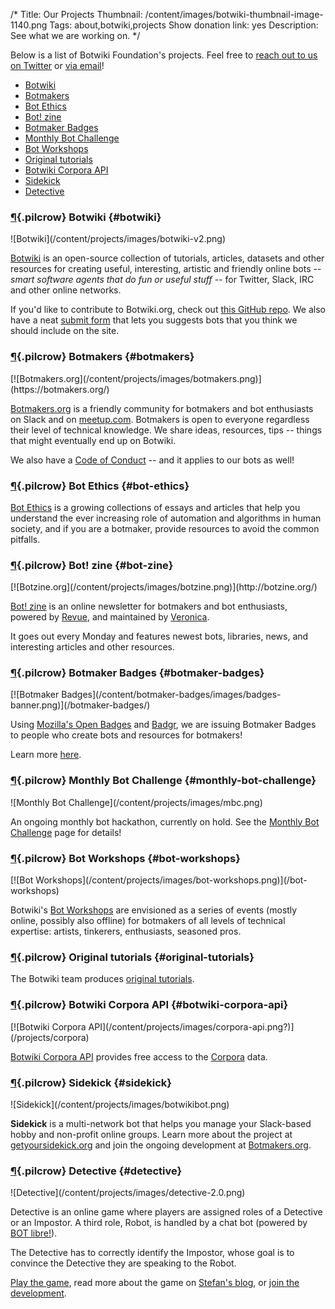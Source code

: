 /*
Title: Our Projects
Thumbnail: /content/images/botwiki-thumbnail-image-1140.png
Tags: about,botwiki,projects
Show donation link: yes
Description: See what we are working on.
*/


Below is a list of Botwiki Foundation's projects. Feel free to [reach out to us on Twitter](https://twitter.com/botwikidotorg) or [via email](mailto:stefan@botwiki.org?cc=v@veronicabelmont.com)!

- [Botwiki](#botwiki)
- [Botmakers](#botmakers)
- [Bot Ethics](#bot-ethics)
- [Bot! zine](#bot-zine)
- [Botmaker Badges](#botmaker-badges)
- [Monthly Bot Challenge](#monthly-bot-challenge)
- [Bot Workshops](#bot-workshops)
- [Original tutorials](#original-tutorials)
- [Botwiki Corpora API](#botwiki-corpora-api)
- [Sidekick](#sidekick)
- [Detective](#detective)


### [¶](#botwiki){.pilcrow} Botwiki {#botwiki}

<div class="centered-text" markdown='1'>
![Botwiki](/content/projects/images/botwiki-v2.png)
</div>

[Botwiki](https://botwiki.org/) is an open-source collection of tutorials, articles, datasets and other resources for creating useful, interesting, artistic and friendly online bots -- *smart software agents that do fun or useful stuff* -- for Twitter, Slack, IRC and other online networks.

If you'd like to contribute to Botwiki.org, check out [this GitHub repo](https://github.com/botwiki/botwiki.org). We also have a neat [submit form](https://botwiki.org/submit-your-bot) that lets you suggests bots that you think we should include on the site.

### [¶](#botmakers){.pilcrow} Botmakers {#botmakers}

<div class="centered-text" markdown='1'>
[![Botmakers.org](/content/projects/images/botmakers.png)](https://botmakers.org/)
</div>

[Botmakers.org](https://botmakers.org/) is a friendly community for botmakers and bot enthusiasts on Slack and on [meetup.com](http://www.meetup.com/botmakers/). Botmakers is open to everyone regardless their level of technical knowledge. We share ideas, resources, tips -- things that might eventually end up on Botwiki.

We also have a [Code of Conduct](http://botwiki.org/coc) -- and it applies to our bots as well!


### [¶](#bot-ethics){.pilcrow} Bot Ethics {#bot-ethics}

[Bot Ethics](/bot-ethics/) is a growing collections of essays and articles that help you understand the ever increasing role of automation and algorithms in human society, and if you are a botmaker, provide resources to avoid the common pitfalls.

### [¶](#bot-zine){.pilcrow} Bot! zine {#bot-zine}

<div class="centered-text" markdown='1'>
[![Botzine.org](/content/projects/images/botzine.png)](http://botzine.org/)
</div>

[Bot! zine](https://botzine.org/) is an online newsletter for botmakers and bot enthusiasts, powered by [Revue](https://www.getrevue.co/), and maintained by [Veronica](/about/team#veronica).

It goes out every Monday and features newest bots, libraries, news, and interesting articles and other resources.


### [¶](#botmaker-badges){.pilcrow} Botmaker Badges {#botmaker-badges}

<div class="centered-text" markdown='1'>
[![Botmaker Badges](/content/botmaker-badges/images/badges-banner.png)](/botmaker-badges/)
</div>

Using [Mozilla's Open Badges](https://en.wikipedia.org/wiki/Mozilla_Open_Badges) and [Badgr](http://info.badgr.io/), we are issuing Botmaker Badges to people who create bots and resources for botmakers!

Learn more [here](/botmaker-badges/).


### [¶](#monthly-bot-challenge){.pilcrow} Monthly Bot Challenge {#monthly-bot-challenge}

<div class="centered-text" markdown='1'>
![Monthly Bot Challenge](/content/projects/images/mbc.png)
</div>

An ongoing monthly bot hackathon, currently on hold. See the [Monthly Bot Challenge](/monthly-bot-challenge/) page for details!


### [¶](#bot-workshops){.pilcrow} Bot Workshops {#bot-workshops}

<div class="centered-text" markdown='1'>
[![Bot Workshops](/content/projects/images/bot-workshops.png)](/bot-workshops)
</div>

Botwiki's [Bot Workshops](/bot-workshops) are envisioned as a series of events (mostly online, possibly also offline) for botmakers of all levels of technical expertise: artists, tinkerers, enthusiasts, seasoned pros.

### [¶](#original-tutorials){.pilcrow} Original tutorials {#original-tutorials}

The Botwiki team produces [original tutorials](/tag/tutorial+botwiki-original).

### [¶](#botwiki-corpora-api){.pilcrow} Botwiki Corpora API {#botwiki-corpora-api}

<div class="centered-text" markdown='1'>
[![Botwiki Corpora API](/content/projects/images/corpora-api.png?)](/projects/corpora)
</div>

[Botwiki Corpora API](/projects/corpora/) provides free access to the [Corpora](https://github.com/dariusk/corpora) data.

### [¶](#sidekick){.pilcrow} Sidekick {#sidekick}

<div class="centered-text" markdown='1'>
![Sidekick](/content/projects/images/botwikibot.png)
</div>

**Sidekick** is a multi-network bot that helps you manage your Slack-based hobby and non-profit online groups. Learn more about the project at [getyoursidekick.org](http://getyoursidekick.org/) and join the ongoing development at [Botmakers.org](https://botmakers.org/).


### [¶](#detective){.pilcrow} Detective {#detective}

<div class="centered-text" markdown='1'>
![Detective](/content/projects/images/detective-2.0.png)
</div>

Detective is an online game where players are assigned roles of a Detective or an Impostor. A third role, Robot, is handled by a chat bot (powered by [BOT libre!](https://www.botlibre.com/)).

The Detective has to correctly identify the Impostor, whose goal is to convince the Detective they are speaking to the Robot.

[Play the game](http://fourtonfish.com/detective/), read more about the game on [Stefan's blog](https://fourtonfish.com/tag/detective/), or [join the development](https://github.com/botwiki/detective/).
